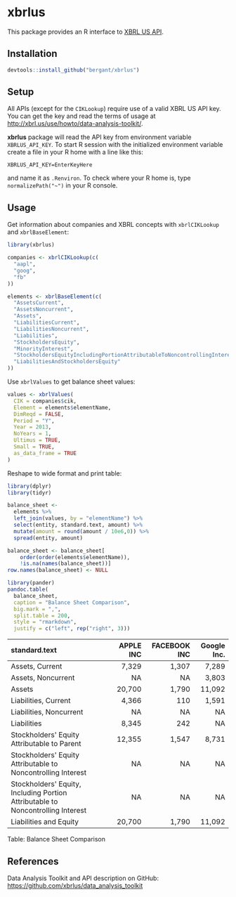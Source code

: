 # xbrlus

This package provides an R interface to 
[XBRL US API](https://github.com/xbrlus/data_analysis_toolkit).


## Installation


```r
devtools::install_github("bergant/xbrlus")
```

## Setup
All APIs (except for the `CIKLookup`) require use of a valid XBRL US API
key. You can get the key and read the terms of usage at
http://xbrl.us/use/howto/data-analysis-toolkit/.

__xbrlus__ package will read the API key from environment variable
`XBRLUS_API_KEY`.
To start R session with the initialized environment variable
create a file in your R home with a line like this:

`XBRLUS_API_KEY=EnterKeyHere`

and name it as `.Renviron`. To check where your R home is, type `normalizePath("~")` in your R console.

## Usage
Get information about companies and XBRL concepts with `xbrlCIKLookup` 
and `xbrlBaseElement`: 

```r
library(xbrlus) 

companies <- xbrlCIKLookup(c(
  "aapl", 
  "goog", 
  "fb"
)) 

elements <- xbrlBaseElement(c(
  "AssetsCurrent",
  "AssetsNoncurrent",
  "Assets",
  "LiabilitiesCurrent",
  "LiabilitiesNoncurrent",
  "Liabilities",
  "StockholdersEquity",
  "MinorityInterest",
  "StockholdersEquityIncludingPortionAttributableToNoncontrollingInterest",
  "LiabilitiesAndStockholdersEquity"
))
```

Use `xbrlValues` to get balance sheet values:

```r
values <- xbrlValues( 
  CIK = companies$cik, 
  Element = elements$elementName, 
  DimReqd = FALSE, 
  Period = "Y",
  Year = 2013,
  NoYears = 1,
  Ultimus = TRUE,
  Small = TRUE,
  as_data_frame = TRUE
)
```

Reshape to wide format and print table:

```r
library(dplyr)
library(tidyr)

balance_sheet <- 
  elements %>% 
  left_join(values, by = "elementName") %>% 
  select(entity, standard.text, amount) %>% 
  mutate(amount = round(amount / 10e6,0)) %>%  
  spread(entity, amount)

balance_sheet <- balance_sheet[
    order(order(elements$elementName)),   
    !is.na(names(balance_sheet))]
row.names(balance_sheet) <- NULL

library(pander)
pandoc.table(
  balance_sheet,
  caption = "Balance Sheet Comparison",
  big.mark = ",",
  split.table = 200,
  style = "rmarkdown",
  justify = c("left", rep("right", 3)))
```



| standard.text                                                                   |   APPLE INC |   FACEBOOK INC |   Google Inc. |
|:--------------------------------------------------------------------------------|------------:|---------------:|--------------:|
| Assets, Current                                                                 |       7,329 |          1,307 |         7,289 |
| Assets, Noncurrent                                                              |          NA |             NA |         3,803 |
| Assets                                                                          |      20,700 |          1,790 |        11,092 |
| Liabilities, Current                                                            |       4,366 |            110 |         1,591 |
| Liabilities, Noncurrent                                                         |          NA |             NA |            NA |
| Liabilities                                                                     |       8,345 |            242 |            NA |
| Stockholders' Equity Attributable to Parent                                     |      12,355 |          1,547 |         8,731 |
| Stockholders' Equity Attributable to Noncontrolling Interest                    |          NA |             NA |            NA |
| Stockholders' Equity, Including Portion Attributable to Noncontrolling Interest |          NA |             NA |            NA |
| Liabilities and Equity                                                          |      20,700 |          1,790 |        11,092 |

Table: Balance Sheet Comparison


## References
Data Analysis Toolkit and API description on GitHub: https://github.com/xbrlus/data_analysis_toolkit
